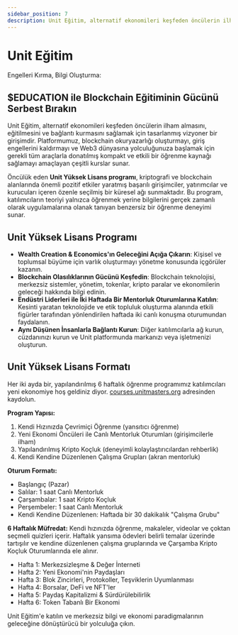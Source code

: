 ```yaml
---
sidebar_position: 7
description: Unit Eğitim, alternatif ekonomileri keşfeden öncülerin ilham almasını, eğitilmesini ve bağlantı kurmasını sağlamak için tasarlanmış vizyoner bir girişimdir. Platformumuz, blockchain okuryazarlığı oluşturmayı, giriş engellerini kaldırmayı ve Web3 dünyasına yolculuğunuza başlamak için gerekli tüm araçlarla donatılmış kompakt ve etkili bir öğrenme kaynağı sağlamayı amaçlayan çeşitli kurslar sunar.
---
```


# Unit Eğitim

Engelleri Kırma, Bilgi Oluşturma:

## $EDUCATION ile Blockchain Eğitiminin Gücünü Serbest Bırakın

Unit Eğitim, alternatif ekonomileri keşfeden öncülerin ilham almasını, eğitilmesini ve bağlantı kurmasını sağlamak için tasarlanmış vizyoner bir girişimdir. Platformumuz, blockchain okuryazarlığı oluşturmayı, giriş engellerini kaldırmayı ve Web3 dünyasına yolculuğunuza başlamak için gerekli tüm araçlarla donatılmış kompakt ve etkili bir öğrenme kaynağı sağlamayı amaçlayan çeşitli kurslar sunar.

Öncülük eden **Unit Yüksek Lisans programı**, kriptografi ve blockchain alanlarında önemli pozitif etkiler yaratmış başarılı girişimciler, yatırımcılar ve kurucuları içeren özenle seçilmiş bir küresel ağı sunmaktadır. Bu program, katılımcıların teoriyi yalnızca öğrenmek yerine bilgilerini gerçek zamanlı olarak uygulamalarına olanak tanıyan benzersiz bir öğrenme deneyimi sunar.

## Unit Yüksek Lisans Programı

- **Wealth Creation & Economics'ın Geleceğini Açığa Çıkarın**: Kişisel ve toplumsal büyüme için varlık oluşturmayı yönetme konusunda içgörüler kazanın.
- **Blockchain Olasılıklarının Gücünü Keşfedin**: Blockchain teknolojisi, merkezsiz sistemler, yönetim, tokenlar, kripto paralar ve ekonomilerin geleceği hakkında bilgi edinin.
- **Endüstri Liderleri ile İki Haftada Bir Mentorluk Oturumlarına Katılın**: Kesinti yaratan teknolojide ve etik topluluk oluşturma alanında etkili figürler tarafından yönlendirilen haftada iki canlı konuşma oturumundan faydalanın.
- **Aynı Düşünen İnsanlarla Bağlantı Kurun**: Diğer katılımcılarla ağ kurun, cüzdanınızı kurun ve Unit platformunda markanızı veya işletmenizi oluşturun.

## Unit Yüksek Lisans Formatı

Her iki ayda bir, yapılandırılmış 6 haftalık öğrenme programımız katılımcıları yeni ekonomiye hoş geldiniz diyor. [courses.unitmasters.org](https://courses.unitmasters.org) adresinden kaydolun.

**Program Yapısı:**

1. Kendi Hızınızda Çevrimiçi Öğrenme (yansıtıcı öğrenme)
2. Yeni Ekonomi Öncüleri ile Canlı Mentorluk Oturumları (girişimcilerle ilham)
3. Yapılandırılmış Kripto Koçluk (deneyimli kolaylaştırıcılardan rehberlik)
4. Kendi Kendine Düzenlenen Çalışma Grupları (akran mentorluk)

**Oturum Formatı:**

- Başlangıç (Pazar)
- Salılar: 1 saat Canlı Mentorluk
- Çarşambalar: 1 saat Kripto Koçluk
- Perşembeler: 1 saat Canlı Mentorluk
- Kendi Kendine Düzenlenen: Haftada bir 30 dakikalık "Çalışma Grubu"

**6 Haftalık Müfredat:**
Kendi hızınızda öğrenme, makaleler, videolar ve çoktan seçmeli quizleri içerir. Haftalık yansıma ödevleri belirli temalar üzerinde tartışılır ve kendine düzenlenen çalışma gruplarında ve Çarşamba Kripto Koçluk Oturumlarında ele alınır.

- Hafta 1: Merkezsizleşme & Değer İnterneti
- Hafta 2: Yeni Ekonomi'nin Paydaşları
- Hafta 3: Blok Zincirleri, Protokoller, Teşviklerin Uyumlanması
- Hafta 4: Borsalar, DeFi ve NFT'ler
- Hafta 5: Paydaş Kapitalizmi & Sürdürülebilirlik
- Hafta 6: Token Tabanlı Bir Ekonomi

Unit Eğitim'e katılın ve merkezsiz bilgi ve ekonomi paradigmalarının geleceğine dönüştürücü bir yolculuğa çıkın.

